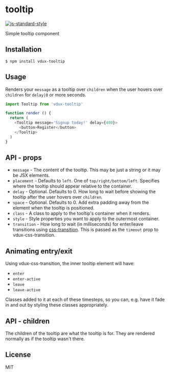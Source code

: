 
# tooltip

[![js-standard-style](https://img.shields.io/badge/code%20style-standard-brightgreen.svg?style=flat)](https://github.com/feross/standard)

Simple tooltip component

## Installation

    $ npm install vdux-tooltip

## Usage

Renders your `message` as a tooltip over `children` when the user hovers over `children` for `delay|0` or more seconds.

```javascript
import Tooltip from 'vdux-tooltip'

function render () {
  return (
    <Tooltip message='Signup today!' delay={400}>
      <button>Register</button>
    </Tooltip>
  )
}
```

## API - props

  * `message` - The content of the tooltip. This may be just a string or it may be JSX elements.
  * `placement` - Defaults to `left`. One of `top/right/bottom/left`. Specifies where the tooltip should appear relative to the container.
  * `delay` - Optional. Defaults to 0. How long to wait before showing the tooltip after the user hovers over `children`.
  * `space` - Optional. Defaults to 0. Add extra padding away from the element when the tooltip is positioned.
  * `class` - A class to apply to the tooltip's container when it renders.
  * `style` - Style properties you want to apply to the outermost container.
  * `transition` - How long to wait (in milliseconds) for enter/leave transitions using [css-transition](https://github.com/vdux-css-transition). This is passed as the `timeout` prop to vdux-css-transition.

## Animating entry/exit

Using vdux-css-transition, the inner tooltip element will have:

  * `enter`
  * `enter-active`
  * `leave`
  * `leave-active`

Classes added to it at each of these timesteps, so you can, e.g. have it fade in and out by styling these classes appropriately.

## API - children

The children of the tooltip are what the tooltip is for. They are rendered normally as if the tooltip wasn't there.

## License

MIT
